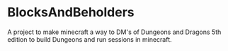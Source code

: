 # BlocksAndBeholders
A project to make minecraft a way to DM's of Dungeons and Dragons 5th edition to build Dungeons and run sessions in minecraft.
